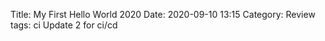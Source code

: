 Title: My First Hello World 2020
Date: 2020-09-10 13:15
Category: Review
tags: ci
Update 2 for ci/cd
